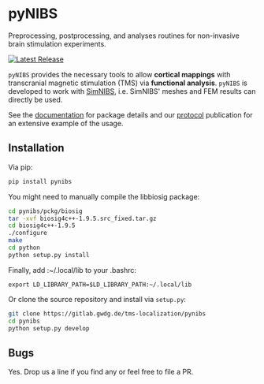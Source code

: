 # pyNIBS
Preprocessing, postprocessing, and analyses routines for non-invasive brain stimulation experiments.

[![Latest Release](https://gitlab.gwdg.de/tms-localization/pynibs/-/badges/release.svg)](https://gitlab.gwdg.de/tms-localization/pynibs/-/releases)   

`pyNIBS` provides the necessary tools to allow **cortical mappings** with transcranial magnetic stimulation (TMS) via **functional analysis**. `pyNIBS` is developed to work with [SimNIBS](http://www.simnibs.org), i.e. SimNIBS' meshes and FEM results can directly be used.


See the [documentation](https://pynibs.readthedocs.io/en/latest/) for package details and our [protocol](https://protocolexchange.researchsquare.com/article/pex-1780/v1) publication for an extensive example of the usage.

## Installation
Via pip:

``` bash
pip install pynibs
```

You might need to manually compile the libbiosig package:

``` bash
cd pynibs/pckg/biosig
tar -xvf biosig4c++-1.9.5.src_fixed.tar.gz
cd biosig4c++-1.9.5
./configure
make
cd python
python setup.py install
```

Finally, add :~/.local/lib to your .bashrc:
```
export LD_LIBRARY_PATH=$LD_LIBRARY_PATH:~/.local/lib
```


Or clone the source repository and install via `setup.py`:

``` bash
git clone https://gitlab.gwdg.de/tms-localization/pynibs
cd pynibs
python setup.py develop
```

## Bugs
Yes. Drop us a line if you find any or feel free to file a PR.
